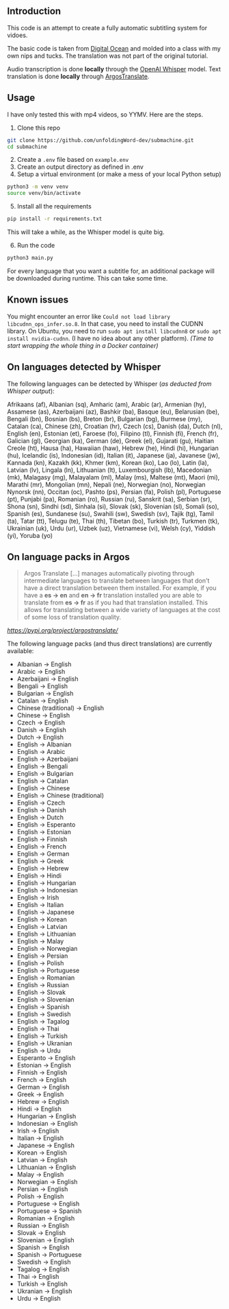 ## Introduction
This code is an attempt to create a fully automatic subtitling system for vidoes.

The basic code is taken from [Digital Ocean](https://www.digitalocean.com/community/tutorials/how-to-generate-and-add-subtitles-to-videos-using-python-openai-whisper-and-ffmpeg)
and molded into a class with my own nips and tucks. The translation was not part of the original tutorial. 

Audio transcription is done **locally** through the [OpenAI Whisper](https://openai.com/research/whisper) model.
Text translation is done **locally** through [ArgosTranslate](https://pypi.org/project/argostranslate/).

## Usage
I have only tested this with mp4 videos, so YYMV. Here are the steps. 

1) Clone this repo
```bash
git clone https://github.com/unfoldingWord-dev/submachine.git
cd submachine
```
2) Create a `.env` file based on `example.env`
3) Create an output directory as defined in .env
4) Setup a virtual environment (or make a mess of your local Python setup)
```bash
python3 -m venv venv
source venv/bin/activate
```
5) Install all the requirements
```bash
pip install -r requirements.txt
```
This will take a while, as the Whisper model is quite big.

6) Run the code 
```bash
python3 main.py
```
For every language that you want a subtitle for, an additional package will be downloaded during runtime. This can take some time.

## Known issues
You might encounter an error like `Could not load library libcudnn_ops_infer.so.8`. In that case, you need to install the CUDNN library. On Ubuntu, you need to run `sudo apt install libcudnn8` or `sudo apt install nvidia-cudnn`. (I have no idea about any other platform).
*(Time to start wrapping the whole thing in a Docker container)*

## On languages detected by Whisper
The following languages can be detected by Whisper 
(_as deducted from Whisper output_):

Afrikaans (af), Albanian (sq), Amharic (am), Arabic (ar), Armenian (hy), 
Assamese (as), Azerbaijani (az), Bashkir (ba), Basque (eu), 
Belarusian (be), Bengali (bn), Bosnian (bs), Breton (br), Bulgarian (bg), 
Burmese (my), Catalan (ca), Chinese (zh), Croatian (hr), Czech (cs), 
Danish (da), Dutch (nl), English (en), Estonian (et), Faroese (fo), 
Filipino (tl), Finnish (fi), French (fr), Galician (gl), Georgian (ka), 
German (de), Greek (el), Gujarati (gu), Haitian Creole (ht), Hausa (ha), 
Hawaiian (haw), Hebrew (he), Hindi (hi), Hungarian (hu), Icelandic (is), 
Indonesian (id), Italian (it), Japanese (ja), Javanese (jw), Kannada (kn), 
Kazakh (kk), Khmer (km), Korean (ko), Lao (lo), Latin (la), Latvian (lv), 
Lingala (ln), Lithuanian (lt), Luxembourgish (lb), Macedonian (mk), 
Malagasy (mg), Malayalam (ml), Malay (ms), Maltese (mt), Maori (mi), 
Marathi (mr), Mongolian (mn), Nepali (ne), Norwegian (no), 
Norwegian Nynorsk (nn), Occitan (oc), Pashto (ps), Persian (fa), 
Polish (pl), Portuguese (pt), Punjabi (pa), Romanian (ro), Russian (ru), 
Sanskrit (sa), Serbian (sr), Shona (sn), Sindhi (sd), Sinhala (si), 
Slovak (sk), Slovenian (sl), Somali (so), Spanish (es), Sundanese (su), 
Swahili (sw), Swedish (sv), Tajik (tg), Tamil (ta), Tatar (tt), 
Telugu (te), Thai (th), Tibetan (bo), Turkish (tr), Turkmen (tk), 
Ukrainian (uk), Urdu (ur), Uzbek (uz), Vietnamese (vi), Welsh (cy), 
Yiddish (yi), Yoruba (yo)

## On language packs in Argos
> Argos Translate [...] manages automatically pivoting through 
> intermediate languages to translate between languages that don't have 
> a direct translation between them installed. For example, if you have 
> a **es → en** and **en → fr** translation installed you are able to translate 
> from **es → fr** as if you had that translation installed. This allows 
> for translating between a wide variety of languages at the cost of some 
> loss of translation quality.

*https://pypi.org/project/argostranslate/*

The following language packs (and thus direct translations) are currently available:

- Albanian -> English
- Arabic -> English
- Azerbaijani -> English
- Bengali -> English
- Bulgarian -> English
- Catalan -> English
- Chinese (traditional) -> English
- Chinese -> English
- Czech -> English
- Danish -> English
- Dutch -> English
- English -> Albanian
- English -> Arabic
- English -> Azerbaijani
- English -> Bengali
- English -> Bulgarian
- English -> Catalan
- English -> Chinese
- English -> Chinese (traditional)
- English -> Czech
- English -> Danish
- English -> Dutch
- English -> Esperanto
- English -> Estonian
- English -> Finnish
- English -> French
- English -> German
- English -> Greek
- English -> Hebrew
- English -> Hindi
- English -> Hungarian
- English -> Indonesian
- English -> Irish
- English -> Italian
- English -> Japanese
- English -> Korean
- English -> Latvian
- English -> Lithuanian
- English -> Malay
- English -> Norwegian
- English -> Persian
- English -> Polish
- English -> Portuguese
- English -> Romanian
- English -> Russian
- English -> Slovak
- English -> Slovenian
- English -> Spanish
- English -> Swedish
- English -> Tagalog
- English -> Thai
- English -> Turkish
- English -> Ukranian
- English -> Urdu
- Esperanto -> English
- Estonian -> English
- Finnish -> English
- French -> English
- German -> English
- Greek -> English
- Hebrew -> English
- Hindi -> English
- Hungarian -> English
- Indonesian -> English
- Irish -> English
- Italian -> English
- Japanese -> English
- Korean -> English
- Latvian -> English
- Lithuanian -> English
- Malay -> English
- Norwegian -> English
- Persian -> English
- Polish -> English
- Portuguese -> English
- Portuguese -> Spanish
- Romanian -> English
- Russian -> English
- Slovak -> English
- Slovenian -> English
- Spanish -> English
- Spanish -> Portuguese
- Swedish -> English
- Tagalog -> English
- Thai -> English
- Turkish -> English
- Ukranian -> English
- Urdu -> English
